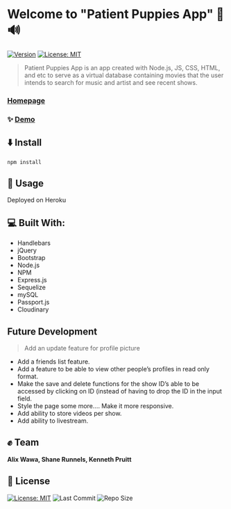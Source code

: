 # Welcome to **"Patient Puppies App"** :musical_note: :loud_sound:
[![Version](https://img.shields.io/badge/version-1.0.0-blue.svg?cacheSeconds=2592000)]()
[![License: MIT](https://img.shields.io/badge/License-MIT-yellow.svg)](https://opensource.org/licenses/MIT)


> Patient Puppies App is an app created with Node.js, JS, CSS, HTML, and etc to serve as a virtual database containing movies that the user intends to search for music and artist and see recent shows. 

### [Homepage](https://patientpuppies.herokuapp.com/)

### ✨ [Demo](Pics\Vids\demo.webm)

## :arrow_down: Install 

```
npm install 

```

## :arrow_up_small: Usage

Deployed on Heroku

## :computer: Built With: 

- Handlebars
- jQuery
- Bootstrap
- Node.js
- NPM
- Express.js
- Sequelize
- mySQL
- Passport.js
- Cloudinary


## Future Development 

> Add an update feature for profile picture
- Add a friends list feature.
- Add a feature to be able to view other people’s profiles in read only format.
- Make the save and delete functions for the show ID’s able to be accessed by clicking on ID (instead of having to drop the ID in the input field. 
- Style the page some more…. Make it more responsive. 
- Add ability to store videos per show.
- Add ability to livestream. 


## :fist: Team

 **Alix Wawa, Shane Runnels, Kenneth Pruitt**


## 📝 License

  [![License: MIT](https://img.shields.io/badge/License-MIT-yellow.svg)](https://opensource.org/licenses/MIT) ![Last Commit](https://img.shields.io/github/last-commit/alixwawa/patientpuppies) ![Repo Size](https://img.shields.io/github/repo-size/alixwawa/patientpuppies)
